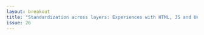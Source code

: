 ```yaml
---
layout: breakout
title: "Standardization across layers: Experiences with HTML, JS and Unicode"
issue: 26
---
```


